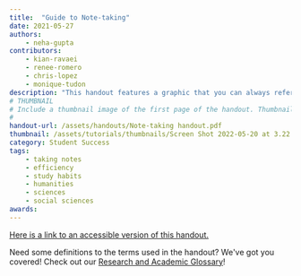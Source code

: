 ```yaml
---
title:  "Guide to Note-taking"
date: 2021-05-27
authors:
    - neha-gupta
contributors:
    - kian-ravaei 
    - renee-romero
    - chris-lopez
    - monique-tudon
description: "This handout features a graphic that you can always refer back to when you want to refresh your knowledge of note-taking strategies and shorthand."
# THUMBNAIL
# Include a thumbnail image of the first page of the handout. Thumbnails for handouts go in /assets/handouts/thumbnails/...
#
handout-url: /assets/handouts/Note-taking handout.pdf
thumbnail: /assets/tutorials/thumbnails/Screen Shot 2022-05-20 at 3.22.56 PM.png
category: Student Success
tags:
    - taking notes
    - efficiency
    - study habits
    - humanities
    - sciences
    - social sciences
awards:
---
```

<p style="margin-bottom: 5 px;">
  <a href=["https://drive.google.com/file/d/1HI4WNwCFYUD6MXY6_P24GL3nsw3zA5Ur/view?usp=sharing"](https://drive.google.com/file/d/1rjNj-HOkuh0zOYFNrLvakEiCepcuqlbk/view?usp=sharing)>Here is a link to an accessible version of this handout.</a>
</p>
<p>Need some definitions to the terms used in the handout? We've got you covered! Check out our <a href="https://uclalibrary.github.io/research-tips/research-and-academics-glossary/">Research and Academic Glossary</a>!</p>
